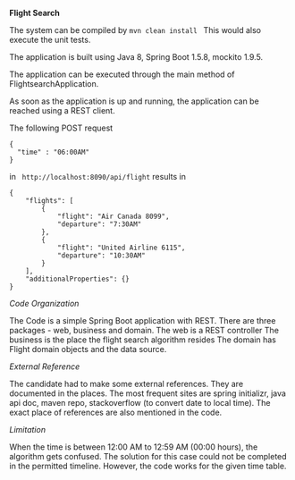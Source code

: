 **Flight Search**

The system can be compiled by
```mvn clean install ```
This would also execute the unit tests.

The application is built using Java 8, Spring Boot 1.5.8, mockito 1.9.5.

The application can be executed through the main method of FlightsearchApplication.

As soon as the application is up and running, the application can be reached using a REST client.

The following POST request 
```$json
{
  "time" : "06:00AM"
}
```
in ``` http://localhost:8090/api/flight``` results in 
``` 
{
    "flights": [
        {
            "flight": "Air Canada 8099",
            "departure": "7:30AM"
        },
        {
            "flight": "United Airline 6115",
            "departure": "10:30AM"
        }
    ],
    "additionalProperties": {}
}
```

_Code Organization_

The Code is a simple Spring Boot application with REST.
There are three packages - web, business and domain.
The web is a REST controller
The business is the place the flight search algorithm resides
The domain has Flight domain objects and the data source.

_External Reference_

The candidate had to make some external references. They 
are documented in the places. The most frequent sites are
spring initializr, java api doc, maven repo, stackoverflow 
(to convert date to local time). The exact place of references
are also mentioned in the code.

_Limitation_ 

When the time is between 12:00 AM to 12:59 AM (00:00 hours), 
the algorithm gets confused.  The solution for this case 
could not be completed in the permitted timeline. However,
the code works for the given time table.